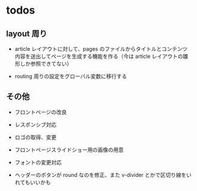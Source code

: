 # todos

## layout 周り

- article レイアウトに対して、pages のファイルからタイトルとコンテンツ内容を送出してページを生成する機能を作る（今は article レイアウトの雛形しか参照できてない）

- routing 周りの設定をグローバル変数に移行する

## その他

- フロントページの改良

- レスポンシブ対応

- ロゴの取得、変更

- フロントページスライドショー用の画像の用意

- フォントの変更対応

- ヘッダーのボタンが round なのを修正、また v-divider とかで区切り線をいれてもいいかも
